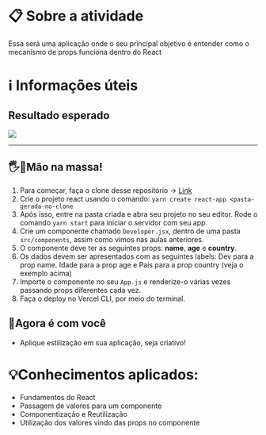 # 📋 Sobre a atividade

Essa será uma aplicação onde o seu principal objetivo é entender como o mecanismo de props funciona dentro do React

# ℹ️ Informações úteis

## Resultado esperado

![](https://i.imgur.com/W8bEdQH.png)

* * *

## 🖐️🍝Mão na massa!

1.  Para começar, faça o clone desse repositório -> [Link](https://classroom.github.com/assignment-invitations/2352e1396da4f418b69f07a390536163 "Link")
2.  Crie o projeto react usando o comando: `yarn create react-app <pasta-gerada-no-clone`
3.  Após isso, entre na pasta criada e abra seu projeto no seu editor. Rode o comando `yarn start` para iniciar o servidor com seu app.
4.  Crie um componente chamado `Developer.jsx`, dentro de uma pasta `src/components`, assim como vimos nas aulas anteriores.
5.  O componente deve ter as seguintes props: **name**, **age** e **country**.
6.  Os dados devem ser apresentados com as seguintes labels: Dev para a prop name. Idade para a prop age e País para a prop country (veja o exemplo acima)
7.  Importe o componente no seu `App.js` e renderize-o várias vezes passando props diferentes cada vez.
8.  Faça o deploy no Vercel CLI, por meio do terminal. 

## 💪Agora é com você

*   Aplique estilização em sua aplicação, seja criativo!

# 💡Conhecimentos aplicados:

*   Fundamentos do React
*   Passagem de valores para um componente
*   Componentização e Reutilização
*   Utilização dos valores vindo das props no componente
